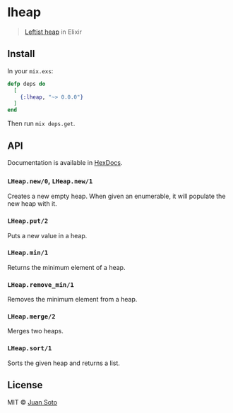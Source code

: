 # lheap

> [Leftist heap](https://en.wikipedia.org/wiki/Leftist_tree) in Elixir

## Install

In your `mix.exs`:

```elixir
defp deps do
  [
    {:lheap, "~> 0.0.0"}
  ]
end
```

Then run `mix deps.get`.

## API

Documentation is available in [HexDocs](https://hexdocs.pm/lheap).

### `LHeap.new/0`, `LHeap.new/1`

Creates a new empty heap. When given an enumerable, it will populate the new heap with it.

### `LHeap.put/2`

Puts a new value in a heap.

### `LHeap.min/1`

Returns the minimum element of a heap.

### `LHeap.remove_min/1`

Removes the minimum element from a heap.

### `LHeap.merge/2`

Merges two heaps.

### `LHeap.sort/1`

Sorts the given heap and returns a list.

## License

MIT © [Juan Soto](https://juansoto.me)
